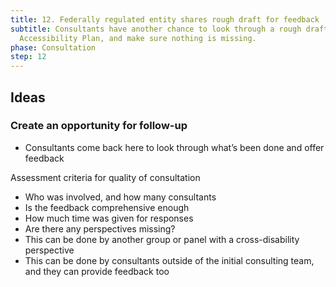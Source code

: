 ```yaml
---
title: 12. Federally regulated entity shares rough draft for feedback
subtitle: Consultants have another chance to look through a rough draft of the
  Accessibility Plan, and make sure nothing is missing.
phase: Consultation
step: 12
---
```

## Ideas

### Create an opportunity for follow-up

* Consultants come back here to look through what’s been done and offer feedback

Assessment criteria for quality of consultation

* Who was involved, and how many consultants
* Is the feedback comprehensive enough
* How much time was given for responses
* Are there any perspectives missing?
* This can be done by another group or panel with a cross-disability perspective
* This can be done by consultants outside of the initial consulting team, and they can provide feedback too